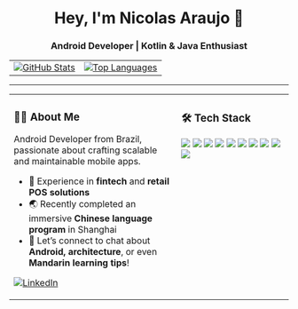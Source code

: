 <h1 align="center">Hey, I'm Nicolas Araujo 👋</h1>
<h3 align="center">Android Developer | Kotlin & Java Enthusiast</h3>

<div align="center">
  <table>
    <tr>
      <td>
        <a href="https://github-readme-stats.vercel.app/api?username=nicoolasj&show_icons=true&theme=transparent&rank_icon=github" target="_blank">
          <img src="https://github-readme-stats.vercel.app/api?username=nicoolasj&show_icons=true&theme=transparent&rank_icon=github" alt="GitHub Stats" />
        </a>
      </td>
      <td>
        <a href="https://github-readme-stats.vercel.app/api/top-langs/?username=nicoolasj&layout=compact&theme=transparent" target="_blank">
          <img src="https://github-readme-stats.vercel.app/api/top-langs/?username=nicoolasj&layout=compact&theme=transparent" alt="Top Languages" />
        </a>
      </td>
    </tr>
  </table>
</div>

---

<table>
  <tr>
    <td valign="top" width="60%">
      
### 👨‍💻 About Me

Android Developer from Brazil, passionate about crafting scalable and maintainable mobile apps.

- 🔭 Experience in **fintech** and **retail POS solutions**
- 🌏 Recently completed an immersive **Chinese language program** in Shanghai
- 💬 Let’s connect to chat about **Android, architecture**, or even **Mandarin learning tips**!

<p align="left">
  <a href="https://www.linkedin.com/in/nicolas-araujo-souza/?locale=en_US" target="_blank">
    <img src="https://img.shields.io/badge/LinkedIn-0077B5?style=for-the-badge&logo=linkedin&logoColor=white" alt="LinkedIn">
  </a>
</p>

</td>
<td valign="top" width="40%">

### 🛠️ Tech Stack

<p align="left">
  <img src="https://img.shields.io/badge/Kotlin-7F52FF?style=for-the-badge&logo=kotlin&logoColor=white"/>
  <img src="https://img.shields.io/badge/Java-ED8B00?style=for-the-badge&logo=openjdk&logoColor=white"/>
  <img src="https://img.shields.io/badge/Android-3DDC84?style=for-the-badge&logo=android&logoColor=white"/>
  <img src="https://img.shields.io/badge/Jetpack%20Compose-4285F4?style=for-the-badge&logo=jetpackcompose&logoColor=white"/>
  <img src="https://img.shields.io/badge/Firebase-FFCA28?style=for-the-badge&logo=firebase&logoColor=black"/>
  <img src="https://img.shields.io/badge/Hilt-007396?style=for-the-badge&logo=dagger&logoColor=white"/>
  <img src="https://img.shields.io/badge/Coroutines-3DDC84?style=for-the-badge&logo=kotlin&logoColor=white"/>
  <img src="https://img.shields.io/badge/JUnit5-25A162?style=for-the-badge&logo=junit5&logoColor=white"/>
  <img src="https://img.shields.io/badge/Git-F05032?style=for-the-badge&logo=git&logoColor=white"/>
  <img src="https://img.shields.io/badge/GitHub-181717?style=for-the-badge&logo=github&logoColor=white"/>
</p>

</td>
</tr>
</table>
